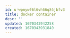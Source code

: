 ```yaml
---
id: urwpnywf6l6vh66q86jbfv3
title: docker container
desc: ''
updated: 1670343942258
created: 1670343931840
---
```

